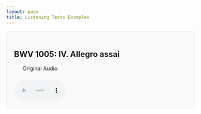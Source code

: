 ```yaml
---
layout: page
title: Listening Tests Examples
---
```


<head>
  <style>
    .audio-comparison {
      padding: 20px;
      margin-bottom: 30px;
      border-radius: 10px;
      border: 1px solid #e0e0e0;
      background-color: #f9f9f9;
    }

    .audio-container {
      display: flex;
      justify-content: space-between;
      flex-wrap: wrap;
    }

    .audio-block {
      width: 30%;
      text-align: center;
    }

    audio {
      width: 100%;
      margin-top: 10px;
    }
  </style>
</head>

<div class="page">


  <section class="audio-comparison">
    <h2>BWV 1005: IV. Allegro assai</h2>
    <div class="audio-container">
      <div class="audio-block">
        <p>Original Audio</p>
        <audio controls>
          <source src="listening_test/bend_segment_allegro_performer_AntalZalai.mp3" type="audio/mpeg">
          Your browser does not support the audio element.
        </audio>
      </div>

